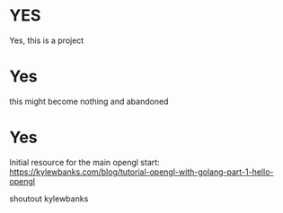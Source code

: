 # YES
Yes, this is a project

# Yes
this might become nothing and abandoned

# Yes
Initial resource for the main opengl start: https://kylewbanks.com/blog/tutorial-opengl-with-golang-part-1-hello-opengl

shoutout kylewbanks
